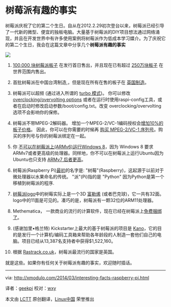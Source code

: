 树莓派有趣的事实
================================================================================
树莓派庆祝了它的第二个生日。自从在2012.2.29初次登台以来，树莓派已经引导了一代新的微型、便宜的独板电脑。大量基于树莓派的DIY项目想法通过网络涌现，并且在开发世界中有许多使用案例将树莓派作为低成本学习媒介。为了庆祝它的第二个生日，我会在这篇文章中分享几个**树莓派有趣的事实**

![](http://farm3.staticflickr.com/2207/12961865855_b022bf59dd_z.jpg)

1. [100,000 块树莓派板子][1] 在发行首日售出，并且现在已有超过 [250万块板子][2] 在世界范围内售出。

2. 首批树莓派在中国台湾制造,，但是现在所有在售的板子在 [英国制造][3]。

3. 树莓派可以超频 (通过进入所谓的 [turbo 模式][4])。 你可以修改 [overclocking/overvolting options][5] 或者在运行时使用raspi-config工具，或者在启动时修改启动参数/boot/config.txt。改变 overclocking/overvolting 选项不会影响你的保修。

4. 树莓派不带MPEG-2解码器。 增加一个MPEG-2/VC-1编码授权会[增加10%的板子价格][6]。 因此，你可以在你需要的时候再 [购买 MPEG-2/VC-1 序列号][7]。购买的序列号与你的树莓派绑定在一起。

5. 你 [不可以在树莓派上(ARMv6)运行Windows 8][8]，因为 Windows 8 要求ARMv7或者更高级的处理器。同样地，你不可以在树莓派上运行Ubuntu因为Ubuntu也只支持 [ARMv7 后者更高][9]。

6. 树莓派(Raspberry Pi)[最初][10]的名字是: "树莓"(Raspberry)，这起源于以前对于微处理器以水果命名的传统。 "派"(Pi)指的是 "Python" 因为Python是第一个移植到树莓派的程序.

7. [树莓派logo][11]中的树莓实际上是一个3D [富勒烯][12] (或者巴克球)，它一共有32面。 logo中的11面是可见的。凑巧的是，树莓派有一颗32位的ARM11处理器。

8. Methematica， 一款商业的流行的计算软件，现在已经在树莓派上[免费捆绑了][13]。

9. (感谢加里•格兰特) Kickstarter上最大的基于树莓派的项目是 [Kano][14]，它的目的是发行一个计算机/编码工具箱来帮助各年龄段的人制造一套他们自己的电脑。项目已经从13,387名支持者中获得$1,522,160。

10. 根据 [Rastrack.co.uk][15]，树莓派最流行的国家是英国。

就是这些。如果你有任何关于树莓派有趣的事实，欢迎随时插话。

--------------------------------------------------------------------------------

via: http://xmodulo.com/2014/03/interesting-facts-raspberry-pi.html

译者：[geekpi](https://github.com/geekpi) 校对：[wxy](https://github.com/wxy)

本文由 [LCTT](https://github.com/LCTT/TranslateProject) 原创翻译，[Linux中国](http://linux.cn/) 荣誉推出

[1]:http://www.zdnet.com/we-thought-wed-sell-1000-the-inside-story-of-the-raspberry-pi-7000009718/
[2]:http://www.raspberrypi.org/archives/6299
[3]:http://www.raspberrypi.org/archives/5016
[4]:http://www.raspberrypi.org/archives/2008
[5]:http://elinux.org/RPi_config.txt#Overclocking_options
[6]:http://www.raspberrypi.org/archives/1839
[7]:http://www.raspberrypi.com/
[8]:http://www.gamesindustry.biz/articles/digitalfoundry-inside-raspberry-pi
[9]:https://wiki.ubuntu.com/ARM
[10]:http://www.techspot.com/article/531-eben-upton-interview/
[11]:http://www.raspberrypi.org/archives/221
[12]:http://en.wikipedia.org/wiki/Buckminsterfullerene
[13]:http://blog.stephenwolfram.com/2013/11/putting-the-wolfram-language-and-mathematica-on-every-raspberry-pi/
[14]:https://www.kickstarter.com/projects/alexklein/kano-a-computer-anyone-can-make
[15]:http://www.rastrack.co.uk/
